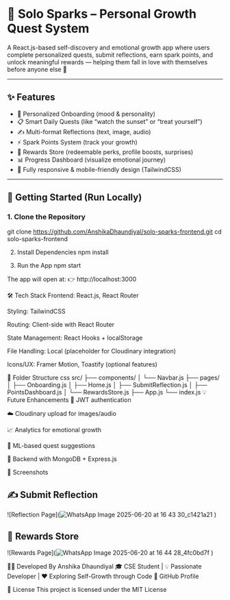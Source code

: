 # 🌟 Solo Sparks – Personal Growth Quest System

A React.js-based self-discovery and emotional growth app where users complete personalized quests, submit reflections, earn spark points, and unlock meaningful rewards — helping them fall in love with themselves before anyone else 💖

---

## ✨ Features

- 🧠 Personalized Onboarding (mood & personality)
- 📋 Smart Daily Quests (like “watch the sunset” or “treat yourself”)
- ✍️ Multi-format Reflections (text, image, audio)
- ⚡ Spark Points System (track your growth)
- 🎁 Rewards Store (redeemable perks, profile boosts, surprises)
- 📊 Progress Dashboard (visualize emotional journey)
- 📱 Fully responsive & mobile-friendly design (TailwindCSS)

---

## 🚀 Getting Started (Run Locally)

### 1. Clone the Repository
git clone https://github.com/AnshikaDhaundiyal/solo-sparks-frontend.git
cd solo-sparks-frontend

2. Install Dependencies
npm install

4. Run the App
npm start

The app will open at:
👉 http://localhost:3000

🛠️ Tech Stack
Frontend: React.js, React Router

Styling: TailwindCSS

Routing: Client-side with React Router

State Management: React Hooks + localStorage

File Handling: Local (placeholder for Cloudinary integration)

Icons/UX: Framer Motion, Toastify (optional features)

📂 Folder Structure
css
src/
  ├── components/
  │   └── Navbar.js
  ├── pages/
  │   ├── Onboarding.js
  │   ├── Home.js
  │   ├── SubmitReflection.js
  │   ├── PointsDashboard.js
  │   └── RewardsStore.js
  ├── App.js
  └── index.js
💡 Future Enhancements
🔐 JWT authentication

☁️ Cloudinary upload for images/audio

📈 Analytics for emotional growth

🧠 ML-based quest suggestions

🔄 Backend with MongoDB + Express.js

📸 Screenshots

## ✍️ Submit Reflection
![Reflection Page](![WhatsApp Image 2025-06-20 at 16 43 30_c1421a21](https://github.com/user-attachments/assets/78f2316b-ca40-4be7-8262-31838566e0f3)
)

## 🎁 Rewards Store
![Rewards Page](![WhatsApp Image 2025-06-20 at 16 44 28_4fc0bd7f](https://github.com/user-attachments/assets/df02cab1-679a-4ccc-9100-ecb913edd6a5)
)

👩‍💻 Developed By
Anshika Dhaundiyal
🎓 CSE Student | 💡 Passionate Developer | ❤️ Exploring Self-Growth through Code
🔗 GitHub Profile

📄 License
This project is licensed under the MIT License
